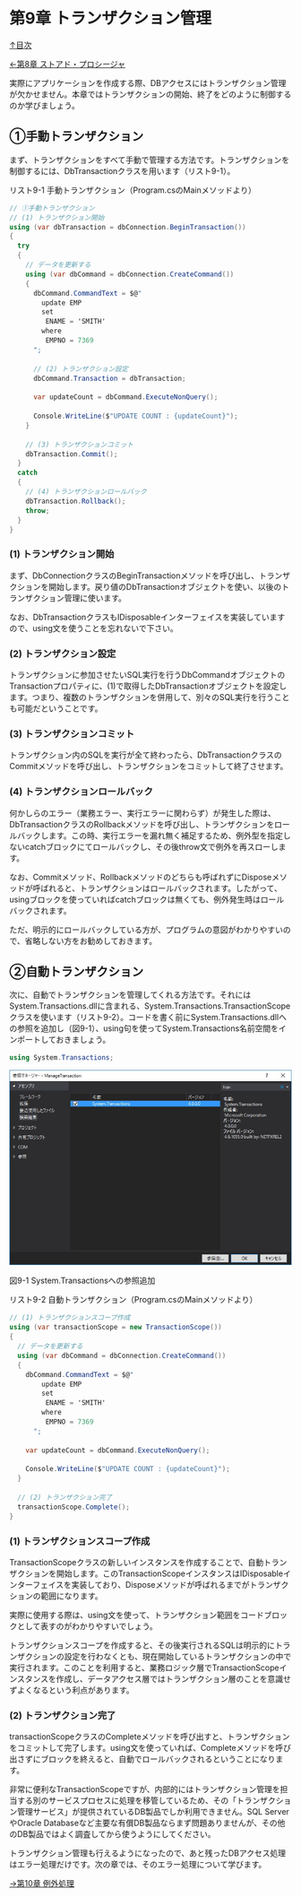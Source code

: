 第9章 トランザクション管理
=====

[↑目次](..\README.md "目次")

[←第8章 ストアド・プロシージャ](08-call-stored-procedure.md)

実際にアプリケーションを作成する際、DBアクセスにはトランザクション管理が欠かせません。本章ではトランザクションの開始、終了をどのように制御するのか学びましょう。

## ①手動トランザクション

まず、トランザクションをすべて手動で管理する方法です。トランザクションを制御するには、DbTransactionクラスを用います（リスト9-1）。

リスト9-1 手動トランザクション（Program.csのMainメソッドより）

```csharp
// ①手動トランザクション
// (1) トランザクション開始
using (var dbTransaction = dbConnection.BeginTransaction())
{
  try
  {
    // データを更新する
    using (var dbCommand = dbConnection.CreateCommand())
    {
      dbCommand.CommandText = $@"
        update EMP
        set
         ENAME = 'SMITH'
        where
         EMPNO = 7369
      ";

      // (2) トランザクション設定
      dbCommand.Transaction = dbTransaction;

      var updateCount = dbCommand.ExecuteNonQuery();

      Console.WriteLine($"UPDATE COUNT : {updateCount}");
    }

    // (3) トランザクションコミット
    dbTransaction.Commit();
  }
  catch
  {
    // (4) トランザクションロールバック
    dbTransaction.Rollback();
    throw;
  }
}
```

### (1) トランザクション開始

まず、DbConnectionクラスのBeginTransactionメソッドを呼び出し、トランザクションを開始します。戻り値のDbTransactionオブジェクトを使い、以後のトランザクション管理に使います。

なお、DbTransactionクラスもIDisposableインターフェイスを実装していますので、using文を使うことを忘れないで下さい。

### (2) トランザクション設定

トランザクションに参加させたいSQL実行を行うDbCommandオブジェクトのTransactionプロパティに、(1)で取得したDbTransactionオブジェクトを設定します。つまり、複数のトランザクションを併用して、別々のSQL実行を行うことも可能だということです。

### (3) トランザクションコミット

トランザクション内のSQLを実行が全て終わったら、DbTransactionクラスのCommitメソッドを呼び出し、トランザクションをコミットして終了させます。

### (4) トランザクションロールバック

何かしらのエラー（業務エラー、実行エラーに関わらず）が発生した際は、DbTransactionクラスのRollbackメソッドを呼び出し、トランザクションをロールバックします。この時、実行エラーを漏れ無く補足するため、例外型を指定しないcatchブロックにてロールバックし、その後throw文で例外を再スローします。

なお、Commitメソッド、Rollbackメソッドのどちらも呼ばれずにDisposeメソッドが呼ばれると、トランザクションはロールバックされます。したがって、usingブロックを使っていればcatchブロックは無くても、例外発生時はロールバックされます。

ただ、明示的にロールバックしている方が、プログラムの意図がわかりやすいので、省略しない方をお勧めしておきます。

## ②自動トランザクション

次に、自動でトランザクションを管理してくれる方法です。それにはSystem.Transactions.dllに含まれる、System.Transactions.TransactionScopeクラスを使います（リスト9-2）。コードを書く前にSystem.Transactions.dllへの参照を追加し（図9-1）、using句を使ってSystem.Transactions名前空間をインポートしておきましょう。

```csharp
using System.Transactions;
```

![System.Transactionsへの参照追加](../image/09-01.jpg)

図9-1 System.Transactionsへの参照追加

リスト9-2 自動トランザクション（Program.csのMainメソッドより）

```csharp
// (1) トランザクションスコープ作成
using (var transactionScope = new TransactionScope())
{
  // データを更新する
  using (var dbCommand = dbConnection.CreateCommand())
  {
    dbCommand.CommandText = $@"
        update EMP
        set
         ENAME = 'SMITH'
        where
         EMPNO = 7369
      ";

    var updateCount = dbCommand.ExecuteNonQuery();

    Console.WriteLine($"UPDATE COUNT : {updateCount}");
  }

  // (2) トランザクション完了
  transactionScope.Complete();
}
```

### (1) トランザクションスコープ作成

TransactionScopeクラスの新しいインスタンスを作成することで、自動トランザクションを開始します。このTransactionScopeインスタンスはIDisposableインターフェイスを実装しており、Disposeメソッドが呼ばれるまでがトランザクションの範囲になります。

実際に使用する際は、using文を使って、トランザクション範囲をコードブロックとして表すのがわかりやすいでしょう。

トランザクションスコープを作成すると、その後実行されるSQLは明示的にトランザクションの設定を行わなくとも、現在開始しているトランザクションの中で実行されます。このことを利用すると、業務ロジック層でTransactionScopeインスタンスを作成し、データアクセス層ではトランザクション層のことを意識せずよくなるという利点があります。

### (2) トランザクション完了

transactionScopeクラスのCompleteメソッドを呼び出すと、トランザクションをコミットして完了します。using文を使っていれば、Completeメソッドを呼び出さずにブロックを終えると、自動でロールバックされるということになります。

非常に便利なTransactionScopeですが、内部的にはトランザクション管理を担当する別のサービスプロセスに処理を移管しているため、その「トランザクション管理サービス」が提供されているDB製品でしか利用できません。SQL ServerやOracle Databaseなど主要な有償DB製品ならまず問題ありませんが、その他のDB製品ではよく調査してから使うようにしてください。


トランザクション管理も行えるようになったので、あと残ったDBアクセス処理はエラー処理だけです。次の章では、そのエラー処理について学びます。

[→第10章 例外処理](10-handle-exception.md)
